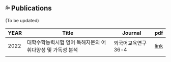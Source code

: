 ## 💦 Publications

(To be updated)

| YEAR | Title|Journal|pdf|
|---|---|---|---|
| 2022  | 대학수학능력시험 영어 독해지문의 어휘다양성 및 가독성 분석  | 외국어교육연구 36-4  | [link](https://www.kci.go.kr/kciportal/landing/article.kci?arti_id=ART002898744#none)  |  
| | | |
